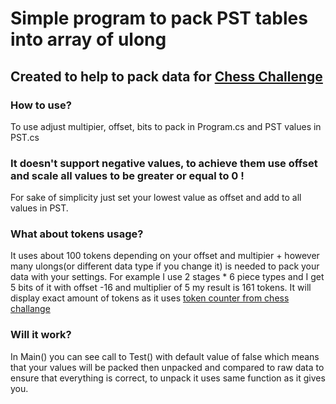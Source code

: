 # Simple program to pack PST tables into array of ulong
## Created to help to pack data for [Chess Challenge](https://github.com/SebLague/Chess-Challenge)

### How to use?
To use adjust multipier, offset, bits to pack in Program.cs and PST values in PST.cs

### It doesn't support negative values, to achieve them use offset and scale all values to be greater or equal to 0 !
For sake of simplicity just set your lowest value as offset and add to all values in PST.


### What about tokens usage?
It uses about 100 tokens depending on your offset and multipier + however many ulongs(or different data type if you change it) is needed to pack your data with your settings.
For example I use 2 stages * 6 piece types and I get 5 bits of it with offset -16 and multiplier of 5 my result is 161 tokens.
It will display exact amount of tokens as it uses [token counter from chess challange](https://github.com/SebLague/Chess-Challenge/tree/main/Chess-Challenge/src/Framework/Application/Helpers/Token%20Counter)

### Will it work?
In Main() you can see call to Test() with default value of false which means that your values will be packed then unpacked and compared to raw data to ensure that everything is correct, to unpack it uses same function as it gives you.
